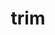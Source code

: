 ---
category: 4-letters
denotation: null
name: trim
reference_link: https://www.etymonline.com/word/trim
root_language: null
root_name: null
title: trim
type: free
word_sums:
- respelling: trim
  sum: 'Trim + '
---